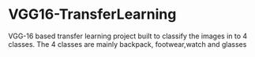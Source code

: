# VGG16-TransferLearning
VGG-16 based transfer learning project built to classify the images in to 4 classes. The 4 classes are mainly backpack, footwear,watch and glasses
